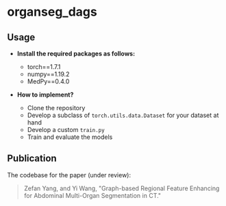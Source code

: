 # organseg_dags

## Usage
- **Install the required packages as follows:**
  - torch==1.7.1
  - numpy==1.19.2
  - MedPy==0.4.0

- **How to implement?**
  - Clone the repository
  - Develop a subclass of `torch.utils.data.Dataset` for your dataset at hand
  - Develop a custom `train.py`
  - Train and evaluate the models

## Publication
The codebase for the paper (under review):
> Zefan Yang, and Yi Wang, "Graph-based Regional Feature Enhancing for Abdominal Multi-Organ Segmentation in CT."
